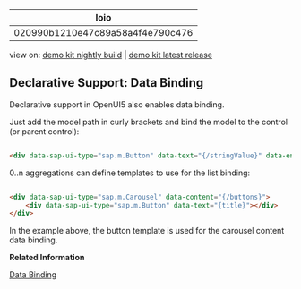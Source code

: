<!-- loio020990b1210e47c89a58a4f4e790c476 -->

| loio |
| -----|
| 020990b1210e47c89a58a4f4e790c476 |

<div id="loio">

view on: [demo kit nightly build](https://openui5nightly.hana.ondemand.com/#/topic/020990b1210e47c89a58a4f4e790c476) | [demo kit latest release](https://openui5.hana.ondemand.com/#/topic/020990b1210e47c89a58a4f4e790c476)</div>

## Declarative Support: Data Binding

Declarative support in OpenUI5 also enables data binding.

Just add the model path in curly brackets and bind the model to the control \(or parent control\):

``` html

<div data-sap-ui-type="sap.m.Button" data-text="{/stringValue}" data-enabled="{model2>/booleanValue}"></div>
```

0..n aggregations can define templates to use for the list binding:

``` html

<div data-sap-ui-type="sap.m.Carousel" data-content="{/buttons}">
    <div data-sap-ui-type="sap.m.Button" data-text="{title}"></div>
</div>
```

In the example above, the button template is used for the carousel content data binding.

**Related Information**  


[Data Binding](Data_Binding_68b9644.md "You use data binding to bind UI elements to data sources to keep the data in sync and allow data editing on the UI.")

